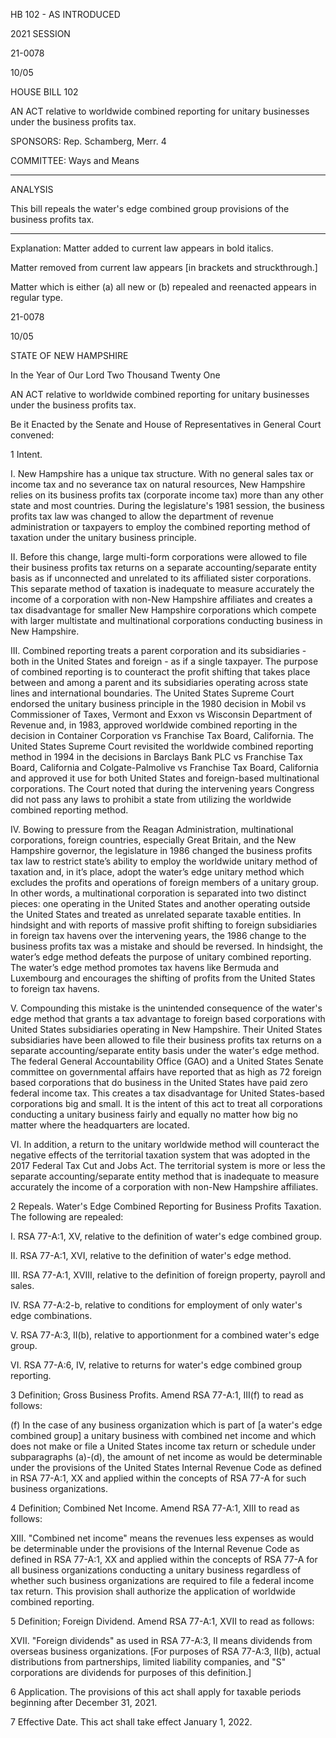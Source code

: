  HB 102 - AS INTRODUCED

 

 

2021 SESSION

 21-0078

 10/05

 

HOUSE BILL 102

 

AN ACT relative to worldwide combined reporting for unitary businesses under the business profits tax.

 

SPONSORS: Rep. Schamberg, Merr. 4

 

COMMITTEE: Ways and Means

 

-----------------------------------------------------------------

 

ANALYSIS

 

 This bill repeals the water's edge combined group provisions of the business profits tax.

 

- - - - - - - - - - - - - - - - - - - - - - - - - - - - - - - - - - - - - - - - - - - - - - - - - - - - - - - - - - - - - - - - - - - - - - - - - - - 

 

Explanation: Matter added to current law appears in bold italics.

 Matter removed from current law appears [in brackets and struckthrough.]

 Matter which is either (a) all new or (b) repealed and reenacted appears in regular type.

 21-0078

 10/05

 

STATE OF NEW HAMPSHIRE

 

In the Year of Our Lord Two Thousand Twenty One

 

AN ACT relative to worldwide combined reporting for unitary businesses under the business profits tax.

 

Be it Enacted by the Senate and House of Representatives in General Court convened:

 

 1 Intent. 

 I. New Hampshire has a unique tax structure. With no general sales tax or income tax and no severance tax on natural resources, New Hampshire relies on its business profits tax (corporate income tax) more than any other state and most countries. During the legislature's 1981 session, the business profits tax law was changed to allow the department of revenue administration or taxpayers to employ the combined reporting method of taxation under the unitary business principle.

 II. Before this change, large multi-form corporations were allowed to file their business profits tax returns on a separate accounting/separate entity basis as if unconnected and unrelated to its affiliated sister corporations. This separate method of taxation is inadequate to measure accurately the income of a corporation with non-New Hampshire affiliates and creates a tax disadvantage for smaller New Hampshire corporations which compete with larger multistate and multinational corporations conducting business in New Hampshire.

 III. Combined reporting treats a parent corporation and its subsidiaries - both in the United States and foreign - as if a single taxpayer. The purpose of combined reporting is to counteract the profit shifting that takes place between and among a parent and its subsidiaries operating across state lines and international boundaries. The United States Supreme Court endorsed the unitary business principle in the 1980 decision in Mobil vs Commissioner of Taxes, Vermont and Exxon vs Wisconsin Department of Revenue and, in 1983, approved worldwide combined reporting in the decision in Container Corporation vs Franchise Tax Board, California. The United States Supreme Court revisited the worldwide combined reporting method in 1994 in the decisions in Barclays Bank PLC vs Franchise Tax Board, California and Colgate-Palmolive vs Franchise Tax Board, California and approved it use for both United States and foreign-based multinational corporations. The Court noted that during the intervening years Congress did not pass any laws to prohibit a state from utilizing the worldwide combined reporting method.

 IV. Bowing to pressure from the Reagan Administration, multinational corporations, foreign countries, especially Great Britain, and the New Hampshire governor, the legislature in 1986 changed the business profits tax law to restrict state’s ability to employ the worldwide unitary method of taxation and, in it’s place, adopt the water’s edge unitary method which excludes the profits and operations of foreign members of a unitary group. In other words, a multinational corporation is separated into two distinct pieces: one operating in the United States and another operating outside the United States and treated as unrelated separate taxable entities. In hindsight and with reports of massive profit shifting to foreign subsidiaries in foreign tax havens over the intervening years, the 1986 change to the business profits tax was a mistake and should be reversed. In hindsight, the water’s edge method defeats the purpose of unitary combined reporting. The water’s edge method promotes tax havens like Bermuda and Luxembourg and encourages the shifting of profits from the United States to foreign tax havens.

 V. Compounding this mistake is the unintended consequence of the water's edge method that grants a tax advantage to foreign based corporations with United States subsidiaries operating in New Hampshire. Their United States subsidiaries have been allowed to file their business profits tax returns on a separate accounting/separate entity basis under the water's edge method. The federal General Accountability Office (GAO) and a United States Senate committee on governmental affairs have reported that as high as 72 foreign based corporations that do business in the United States have paid zero federal income tax. This creates a tax disadvantage for United States-based corporations big and small. It is the intent of this act to treat all corporations conducting a unitary business fairly and equally no matter how big no matter where the headquarters are located.

 VI. In addition, a return to the unitary worldwide method will counteract the negative effects of the territorial taxation system that was adopted in the 2017 Federal Tax Cut and Jobs Act. The territorial system is more or less the separate accounting/separate entity method that is inadequate to measure accurately the income of a corporation with non-New Hampshire affiliates.

 2 Repeals. Water's Edge Combined Reporting for Business Profits Taxation. The following are repealed:

 I. RSA 77-A:1, XV, relative to the definition of water's edge combined group.

 II. RSA 77-A:1, XVI, relative to the definition of water's edge method.

 III. RSA 77-A:1, XVIII, relative to the definition of foreign property, payroll and sales. 

 IV. RSA 77-A:2-b, relative to conditions for employment of only water's edge combinations.

 V. RSA 77-A:3, II(b), relative to apportionment for a combined water's edge group.

 VI. RSA 77-A:6, IV, relative to returns for water's edge combined group reporting.

 3 Definition; Gross Business Profits. Amend RSA 77-A:1, III(f) to read as follows:

 (f) In the case of any business organization which is part of [a water's edge combined group] a unitary business with combined net income and which does not make or file a United States income tax return or schedule under subparagraphs (a)-(d), the amount of net income as would be determinable under the provisions of the United States Internal Revenue Code as defined in RSA 77-A:1, XX and applied within the concepts of RSA 77-A for such business organizations.

 4 Definition; Combined Net Income. Amend RSA 77-A:1, XIII to read as follows:

 XIII. "Combined net income" means the revenues less expenses as would be determinable under the provisions of the Internal Revenue Code as defined in RSA 77-A:1, XX and applied within the concepts of RSA 77-A for all business organizations conducting a unitary business regardless of whether such business organizations are required to file a federal income tax return. This provision shall authorize the application of worldwide combined reporting.

 5 Definition; Foreign Dividend. Amend RSA 77-A:1, XVII to read as follows:

 XVII. "Foreign dividends" as used in RSA 77-A:3, II means dividends from overseas business organizations. [For purposes of RSA 77-A:3, II(b), actual distributions from partnerships, limited liability companies, and "S" corporations are dividends for purposes of this definition.] 

 6 Application. The provisions of this act shall apply for taxable periods beginning after December 31, 2021.

 7 Effective Date. This act shall take effect January 1, 2022.

